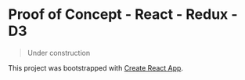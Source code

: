 # Proof of Concept - React - Redux - D3

> Under construction

This project was bootstrapped with [Create React App](https://github.com/facebookincubator/create-react-app).